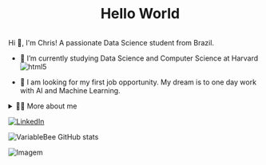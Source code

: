 <!--título-->
<div id="user-content-toc">
  <ul align="center">
    <summary><h1 style="display: inline-block">Hello World</h1></summary>
</div>

<!-- Presentation -->
<p>
  Hi 👋, I'm Chris! A passionate Data Science student from Brazil.

  - 🌱 I’m currently studying Data Science and Computer Science at Harvard <img align="center" alt="html5" src="https://img.shields.io/badge/Edx-193A3E?style=for-the-badge&logo=edx&logoColor=white" />

  - 🔭 I am looking for my first job opportunity. My dream is to one day work with AI and Machine Learning.
</p>

<!-- Dropdown -->
<details>
  <summary>👨‍💻 More about me</summary>

  - 💬 I am 26 years old, currently living in Brazil. I have fluency in English and have experience with SQL, Python, Data Analysis, Data visualization, and Machine Learning. I'm also a content creator on YouTube since 2018, which helped me develop important skills such as creativity, communication, marketing, analytical capability, community and social media management.

  - ⚡ I enjoy reading, whether it's a good book, manga, or comics, as well as watching movies and playing games! I believe that our personal interests contribute to a more refined perception of things and problem-solving. \o/
</details>

<!-- Links -->
[![LinkedIn](https://img.shields.io/badge/LinkedIn-0077B5?style=for-the-badge&logo=linkedin&logoColor=white)](www.linkedin.com/in/raul-menezes-98424927a)

<!-- GithubStats -->
![VariableBee GitHub stats](https://github-readme-stats.vercel.app/api?username=Raul-net&show_icons=true&theme=gotham)

<!-- GIF -->
<p align="left">
  <img align="center" src="https://64.media.tumblr.com/ab12698fc5cd6d3f02b510e2f56c451e/tumblr_pza47t6JSC1s26zs1o1_540.gifv" alt="Imagem">
</p>

